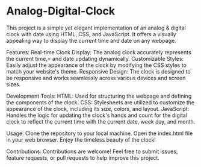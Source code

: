 # Analog-Digital-Clock
This project is a simple yet elegant implementation of an analog & digital clock with date using HTML, CSS, and JavaScript. It offers a visually appealing way to display the current time and date on any webpage.

Features:
Real-time Clock Display: The analog clock accurately represents the current time,= and date updating dynamically.
Customizable Styles: Easily adjust the appearance of the clock by modifying the CSS styles to match your website's theme.
Responsive Design: The clock is designed to be responsive and works seamlessly across various devices and screen sizes.

Development Tools:
HTML: Used for structuring the webpage and defining the components of the clock.
CSS: Stylesheets are utilized to customize the appearance of the clock, including its size, colors, and layout.
JavaScript: Handles the logic for updating the clock's hands and count for the digital clock  to reflect the current time with the current date, week day, and month.

Usage:
Clone the repository to your local machine.
Open the index.html file in your web browser.
Enjoy the timeless beauty of the clock!

Contributions:
Contributions are welcome! Feel free to submit issues, feature requests, or pull requests to help improve this project.
